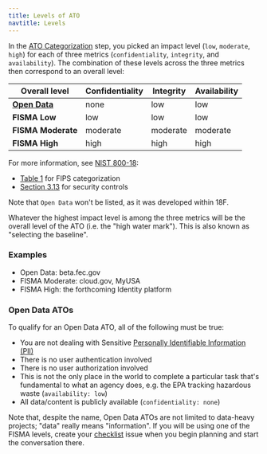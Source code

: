 ```yaml
---
title: Levels of ATO
navtitle: Levels
---
```


In the [ATO Categorization](../categorize/) step, you picked an impact level (`low`, `moderate`, `high`) for each of three metrics (`confidentiality`, `integrity`, and `availability`). The combination of these levels across the three metrics then correspond to an overall level:

Overall level | Confidentiality | Integrity | Availability
--- | --- | --- | ---
**[Open Data](#open-data-atos)** | none | low | low
**FISMA Low** | low | low | low
**FISMA Moderate** | moderate | moderate | moderate
**FISMA High** | high | high | high

For more information, see [NIST 800-18](http://csrc.nist.gov/publications/nistpubs/800-18-Rev1/sp800-18-Rev1-final.pdf):

* [Table 1](http://csrc.nist.gov/publications/nistpubs/800-18-Rev1/sp800-18-Rev1-final.pdf#page=27) for FIPS categorization
* [Section 3.13](http://csrc.nist.gov/publications/nistpubs/800-18-Rev1/sp800-18-Rev1-final.pdf#page=31) for security controls

Note that `Open Data` won't be listed, as it was developed within 18F.

Whatever the highest impact level is among the three metrics will be the overall level of the ATO (i.e. the "high water mark"). This is also known as "selecting the baseline".

### Examples

* Open Data: beta.fec.gov
* FISMA Moderate: cloud.gov, MyUSA
* FISMA High: the forthcoming Identity platform

### Open Data ATOs

To qualify for an Open Data ATO, all of the following must be true:

* You are not dealing with Sensitive [Personally Identifiable Information (PII)](../../security/pii/)
* There is no user authentication involved
* There is no user authorization involved
* This is not the only place in the world to complete a particular task that's fundamental to what an agency does, e.g. the EPA tracking hazardous waste (`availability: low`)
* All data/content is publicly available (`confidentiality: none`)

Note that, despite the name, Open Data ATOs are not limited to data-heavy projects; "data" really means "information". If you will be using one of the FISMA levels, create your [checklist](../checklist/) issue when you begin planning and start the conversation there.
